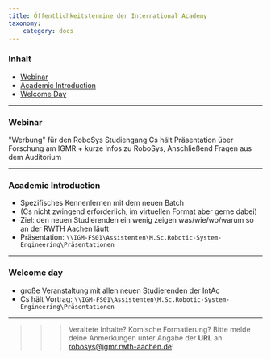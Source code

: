```yaml
---
title: Öffentlichkeitstermine der International Academy
taxonomy:
    category: docs
---
```



### Inhalt

- [Webinar](#webinar)
- [Academic Introduction](#academic-introduction)
- [Welcome Day](#welcome-day)

---

### Webinar <a id="webinar"></a>

"Werbung" für den RoboSys Studiengang
Cs hält Präsentation über Forschung am IGMR + kurze Infos zu RoboSys, Anschließend Fragen aus dem Auditorium

---

### Academic Introduction <a id="academic-introduction"></a>

* Spezifisches Kennenlernen mit dem neuen Batch
* (Cs nicht zwingend erforderlich, im virtuellen Format aber gerne dabei)
* Ziel: den neuen Studierenden ein wenig zeigen was/wie/wo/warum so an der RWTH Aachen läuft
* Präsentation: `\\IGM-FS01\Assistenten\M.Sc.Robotic-System-Engineering\Präsentationen`

---

### Welcome day <a id="welcome-day"></a>

* große Veranstaltung mit allen neuen Studierenden der IntAc
* Cs hält Vortrag: `\\IGM-FS01\Assistenten\M.Sc.Robotic-System-Engineering\Präsentationen`

---

>>> Veraltete Inhalte? Komische Formatierung? Bitte melde deine Anmerkungen unter Angabe der **URL** an [robosys@igmr.rwth-aachen.de](mailto:robosys@igmr.rwth-aachen.de)!